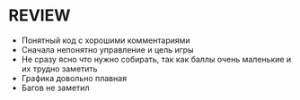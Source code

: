 # REVIEW
+ Понятный код с хорошими комментариями
+ Сначала непонятно управление и цель игры
+ Не сразу ясно что нужно собирать, так как баллы очень маленькие и их трудно заметить
+ Графика довольно плавная
+ Багов не заметил